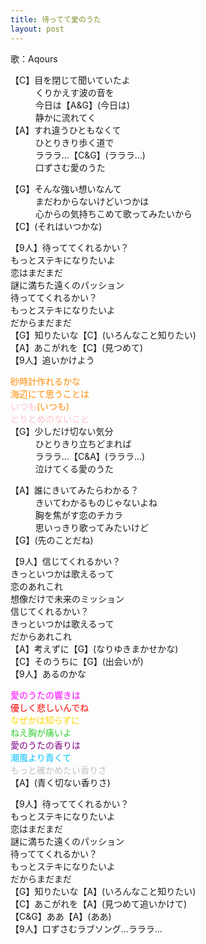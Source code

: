 ```yaml
---
title: 待ってて愛のうた
layout: post
---
```

歌：Aqours

<p>【C】目を閉じて聞いていたよ<br />
　　&nbsp;&nbsp;&nbsp;くりかえす波の音を<br />
　　&nbsp;&nbsp;&nbsp;今日は【A&G】(今日は)<br />
　　&nbsp;&nbsp;&nbsp;静かに流れてく<br />
【A】すれ違うひともなくて<br />
　　&nbsp;&nbsp;&nbsp;ひとりきり歩く道で<br />
　　&nbsp;&nbsp;&nbsp;ラララ…【C&G】(ラララ…)<br />
　　&nbsp;&nbsp;&nbsp;口ずさむ愛のうた</p>

<p>【G】そんな強い想いなんて<br />
　　&nbsp;&nbsp;&nbsp;まだわからないけどいつかは<br />
　　&nbsp;&nbsp;&nbsp;心からの気持ちこめて歌ってみたいから<br />
【C】(それはいつかな)</p>

<p>【9人】待っててくれるかい？<br />
もっとステキになりたいよ<br />
恋はまだまだ<br />
謎に満ちた遠くのパッション<br />
待っててくれるかい？<br />
もっとステキになりたいよ<br />
だからまだまだ<br />
【G】知りたいな【C】(いろんなこと知りたい)<br />
【A】あこがれを【C】(見つめて)<br />
【9人】追いかけよう</p>

<p><font color="darkorange">砂時計作れるかな<br />
海辺にて思うことは</font><br />
<font color="pink">いつも</font><font color="darkorange">(いつも)</font><br />
<font color="pink">とりとめのないこと</font><br />
【G】少しだけ切ない気分<br />
　　&nbsp;&nbsp;&nbsp;ひとりきり立ちどまれば<br />
　　&nbsp;&nbsp;&nbsp;ラララ…【C&A】(ラララ…)<br />
　　&nbsp;&nbsp;&nbsp;泣けてくる愛のうた</p>

<p>【A】誰にきいてみたらわかる？<br />
　　&nbsp;&nbsp;&nbsp;きいてわかるものじゃないよね<br />
　　&nbsp;&nbsp;&nbsp;胸を焦がす恋のチカラ<br />
　　&nbsp;&nbsp;&nbsp;思いっきり歌ってみたいけど<br />
【G】(先のことだね)</p>

<p>【9人】信じてくれるかい？<br />
きっといつかは歌えるって<br />
恋のあれこれ<br />
想像だけで未来のミッション<br />
信じてくれるかい？<br />
きっといつかは歌えるって<br />
だからあれこれ<br />
【A】考えずに【G】(なりゆきまかせかな)<br />
【C】そのうちに【G】(出会いが)<br />
【9人】あるのかな</p>

<p><font color="magenta">愛のうたの響きは</font><br />
<font color="red">優しく悲しいんでね</font><br />
<font color="gold">なぜかは知らずに</font><br />
<font color="limegreen">ねえ胸が痛いよ</font><br />
<font color="purple">愛のうたの香りは</font><br />
<font color="deepskyblue">潮風より青くて</font><br />
<font color="silver">もっと確かめたい香りさ</font><br />
【A】(青く切ない香りさ)</p>

<p>【9人】待っててくれるかい？<br />
もっとステキになりたいよ<br />
恋はまだまだ<br />
謎に満ちた遠くのパッション<br />
待っててくれるかい？<br />
もっとステキになりたいよ<br />
だからまだまだ<br />
【G】知りたいな【A】(いろんなこと知りたい)<br />
【C】あこがれを【A】(見つめて追いかけて)<br />
【C&G】ああ【A】(ああ)<br />
【9人】口ずさむラブソング…ラララ…</p>